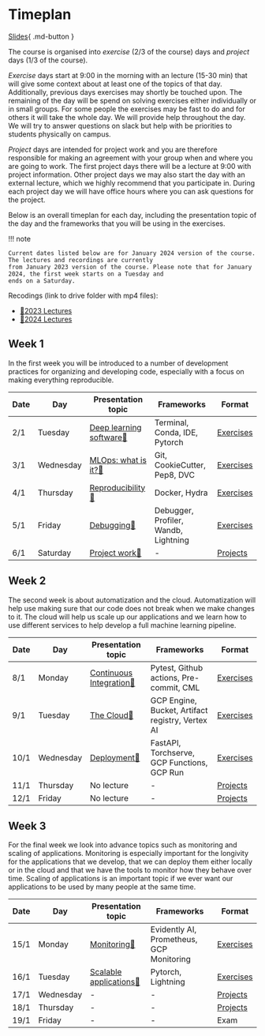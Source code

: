 # Timeplan

[Slides](../slides/IntroToTheCourse.pdf){ .md-button }

The course is organised into *exercise* (2/3 of the course) days and *project* days (1/3 of the course).

*Exercise* days start at 9:00 in the morning with an lecture (15-30 min) that will give some context about at least one
of the topics of that day. Additionally, previous days exercises may shortly be touched upon. The remaining of the day
will be spend on solving exercises either individually or in small groups. For some people the exercises may be fast to
do and for others it will take the whole day. We will provide help throughout the day. We will try to answer questions
on slack but help with be priorities to students physically on campus.

*Project* days are intended for project work and you are therefore responsible for making an agreement with your group
when and where you are going to work. The first project days there will be a lecture at 9:00 with project information.
Other project days we may also start the day with an external lecture, which we highly recommend that you participate
in. During each project day we will have office hours where you can ask questions for the project.

Below is an overall timeplan for each day, including the presentation topic of the day and the frameworks that you will
be using in the exercises.

!!! note

    Current dates listed below are for January 2024 version of the course. The lectures and recordings are currently
    from January 2023 version of the course. Please note that for January 2024, the first week starts on a Tuesday and
    ends on a Saturday.

Recodings (link to drive folder with mp4 files):

* [🎥2023 Lectures](https://drive.google.com/drive/folders/1j56XyHoPLjoIEmrVcV_9S1FBkXWZBK0w?usp=sharing)
* [🎥2024 Lectures](https://drive.google.com/drive/folders/1mgLlvfXUT9xdg9EZusgeWAmfpUDSwfL6?usp=sharing)

## Week 1

In the first week you will be introduced to a number of development practices for organizing and developing code,
especially with a focus on making everything reproducible.

Date | Day       | Presentation topic                                                 | Frameworks                           | Format
-----|-----------|--------------------------------------------------------------------|--------------------------------------|-----------
2/1  | Tuesday    | [Deep learning software📝](../slides/DeepLearningSoftware.pdf) | Terminal, Conda, IDE, Pytorch        | [Exercises](../s1_development_environment/README.md)
3/1  | Wednesday   | [MLOps: what is it?📝](../slides/IntroToMLOps.pdf)  | Git, CookieCutter, Pep8, DVC         | [Exercises](../s2_organisation_and_version_control/README.md)
4/1  | Thursday | [Reproducibility📝](../slides/ReproducibilityAndSoftware.pdf) | Docker, Hydra                        | [Exercises](../s3_reproducibility/README.md)
5/1  | Friday  | [Debugging📝](../slides/DebuggingML.pdf) | Debugger, Profiler, Wandb, Lightning | [Exercises](../s4_debugging_and_logging/README.md)
6/1  | Saturday    | [Project work📝](../slides/Projects.pdf) | -                                    | [Projects](projects.md)

## Week 2

The second week is about automatization and the cloud. Automatization will help use making sure that our code
does not break when we make changes to it. The cloud will help us scale up our applications and we learn how to use
different services to help develop a full machine learning pipeline.

Date | Day       | Presentation topic                                              | Frameworks                                        | Format
-----|-----------|-----------------------------------------------------------------|---------------------------------------------------|-----------
8/1  | Monday    | [Continuous Integration📝](../slides/ContinuousIntegration.pdf)| Pytest, Github actions, Pre-commit, CML           | [Exercises](../s5_continuous_integration/README.md)
9/1 | Tuesday    | [The Cloud📝](../slides/CloudIntro.pdf)                    | GCP Engine, Bucket, Artifact registry, Vertex AI | [Exercises](../s6_the_cloud/README.md)
10/1 | Wednesday | [Deployment📝](../slides/Deployment.pdf)                      | FastAPI, Torchserve, GCP Functions, GCP Run          | [Exercises](../s7_deployment/README.md)
11/1 | Thursday  | No lecture                                                   | -                                                 | [Projects](projects.md)
12/1 | Friday    | No lecture                                               | -                                                 | [Projects](projects.md)

## Week 3

For the final week we look into advance topics such as monitoring and scaling of applications. Monitoring is especially
important for the longivity for the applications that we develop, that we can deploy them either
locally or in the cloud and that we have the tools to monitor how they behave over time. Scaling of applications is an
important topic if we ever want our applications to be used by many people at the same time.

Date | Day       | Presentation topic                                                | Frameworks                          | Format
-----|-----------|-------------------------------------------------------------------|-------------------------------------|----------
15/1 | Monday    | [Monitoring📝](../slides/Monitoring.pdf)                      | Evidently AI, Prometheus, GCP Monitoring |  [Exercises](../s8_monitoring/README.md)
16/1 | Tuesday   | [Scalable applications📝](../slides/ScalingApplications.pdf)   | Pytorch, Lightning                  | [Exercises](../s9_scalable_applications/README.md)
17/1 | Wednesday | -                                                                 | -                                   | [Projects](projects.md)
18/1 | Thursday  | -                                                                 | -                                   | [Projects](projects.md)
19/1 | Friday    | -                                                                 | -                                   | Exam
